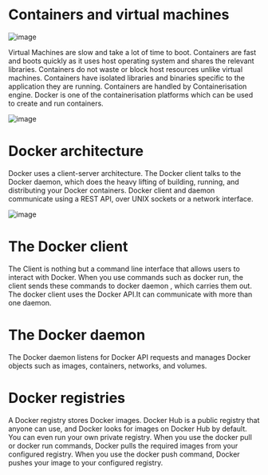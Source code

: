 # Containers and virtual machines

![image](https://github.com/user-attachments/assets/f73f5a14-79d2-4c47-b72a-01ff02dcb340)

Virtual Machines are slow and take a lot of time to boot.
Containers are fast and boots quickly as it uses host operating system and shares the relevant libraries.
Containers do not waste or block host resources unlike virtual machines.
Containers have isolated libraries and binaries specific to the application they are running.
Containers are handled by Containerisation engine.
Docker is one of the containerisation platforms which can be used to create and run containers.

![image](https://github.com/user-attachments/assets/ad84734b-5da1-4208-b928-35b02d07739e)



# Docker architecture

Docker uses a client-server architecture. 
The Docker client talks to the Docker daemon, which does the heavy lifting of building, running, and distributing your Docker containers. 
Docker client and daemon communicate using a REST API, over UNIX sockets or a network interface.

![image](https://github.com/user-attachments/assets/d9ba85c3-6c31-44f1-ba28-59505d3127fc)

# The Docker client

The Client is nothing but a command line interface that allows users to interact with Docker. 
When you use commands such as docker run, the client sends these commands to docker daemon , which carries them out. The docker client uses the Docker API.It can communicate with more than one daemon.

# The Docker daemon
The Docker daemon listens for Docker API requests and manages Docker objects such as images, containers, networks, and volumes.

# Docker registries
A Docker registry stores Docker images. Docker Hub is a public registry that anyone can use, and Docker looks for images on Docker Hub by default. 
You can even run your own private registry. When you use the docker pull or docker run commands, Docker pulls the required images from your configured registry. 
When you use the docker push command, Docker pushes your image to your configured registry.

